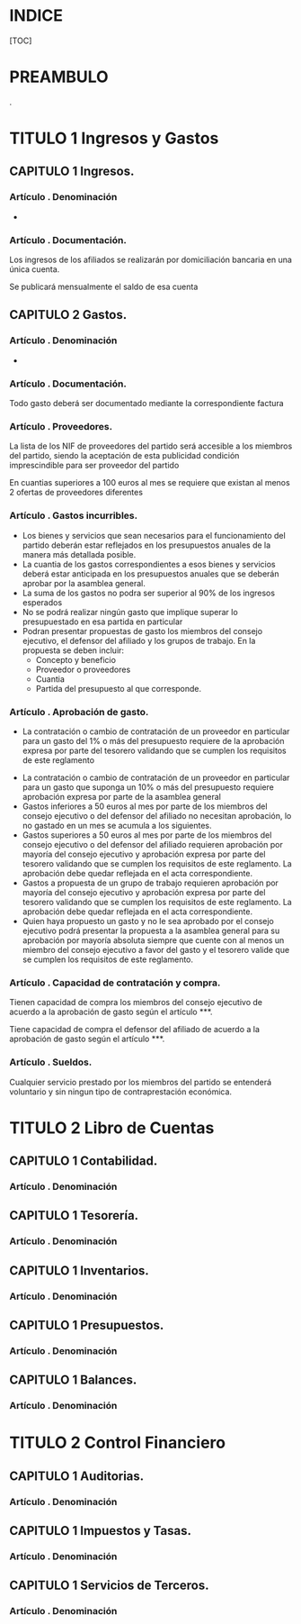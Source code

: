 # INDICE

[TOC]



# PREAMBULO

.

# TITULO 1 Ingresos y Gastos



## CAPITULO 1 Ingresos. 

### Artículo . Denominación

*

### Artículo . Documentación. 

Los ingresos de los afiliados se realizarán por domiciliación bancaria en una única cuenta.

Se publicará mensualmente el saldo de esa cuenta



## CAPITULO 2 Gastos. 

### Artículo . Denominación

*

### Artículo . Documentación. 

 Todo gasto deberá ser documentado mediante la correspondiente factura

### Artículo . Proveedores. 

La lista de los NIF de proveedores del partido será accesible a los miembros del partido, siendo la aceptación de esta publicidad condición imprescindible para ser proveedor del partido

En cuantias superiores a 100 euros al mes se requiere que existan al menos 2 ofertas de proveedores diferentes

### Artículo . Gastos incurribles. 

* Los bienes y servicios que sean necesarios para el funcionamiento del partido deberán estar reflejados en los presupuestos anuales de la manera más detallada posible.
* La cuantia de los gastos correspondientes a esos bienes y servicios deberá estar anticipada en los presupuestos anuales que se deberán aprobar por la asamblea general. 
* La suma de los gastos no podra ser superior al 90% de los ingresos esperados
* No se podrá realizar ningún gasto que implique superar lo presupuestado en esa partida en particular
* Podran presentar propuestas de gasto los miembros del consejo ejecutivo, el defensor del afiliado y los grupos de trabajo. En la propuesta se deben incluir:
  * Concepto y beneficio 
  * Proveedor o proveedores
  * Cuantia
  * Partida del presupuesto al que corresponde.

### Artículo . Aprobación de gasto. 

- La contratación o cambio de contratación de un proveedor en particular para un gasto del 1% o más del presupuesto requiere de la aprobación expresa por parte del tesorero validando que se cumplen los requisitos de este reglamento

* La contratación o cambio de contratación de un proveedor en particular para un gasto que suponga un 10% o más del presupuesto requiere aprobación expresa por parte de la asamblea general
* Gastos inferiores a 50 euros al mes por parte de los miembros del consejo ejecutivo o del defensor del afiliado no necesitan aprobación, lo no gastado en un mes se acumula a los siguientes.
* Gastos superiores a 50 euros al mes por parte de los miembros del consejo ejecutivo o del defensor del afiliado requieren aprobación por mayoría del consejo ejecutivo y aprobación expresa por parte del tesorero validando que se cumplen los requisitos de este reglamento. La aprobación debe quedar reflejada en el acta correspondiente.
* Gastos a propuesta de un grupo de trabajo requieren aprobación por mayoría del consejo ejecutivo y aprobación expresa por parte del tesorero validando que se cumplen los requisitos de este reglamento. La aprobación debe quedar reflejada en el acta correspondiente.
* Quien haya propuesto un gasto y no le sea aprobado por el consejo ejecutivo podrá presentar la propuesta a la asamblea general para su aprobación por mayoría absoluta siempre que cuente con al menos un miembro del consejo ejecutivo a favor del gasto y el tesorero valide que se cumplen los requisitos de este reglamento.

### Artículo . Capacidad de contratación y compra. 

Tienen capacidad de compra los miembros del consejo ejecutivo de acuerdo a la aprobación de gasto según el artículo ***.

Tiene capacidad de compra el defensor del afiliado de acuerdo a la aprobación de gasto según el artículo ***.

### Artículo . Sueldos. 

Cualquier servicio prestado por los miembros del partido se entenderá voluntario y sin ningun tipo de contraprestación económica.



# TITULO 2 Libro de Cuentas



## CAPITULO 1 Contabilidad. 

### Artículo . Denominación



## CAPITULO 1 Tesorería. 

### Artículo . Denominación



## CAPITULO 1 Inventarios. 

### Artículo . Denominación



## CAPITULO 1 Presupuestos. 

### Artículo . Denominación



## CAPITULO 1 Balances. 

### Artículo . Denominación



# TITULO 2 Control Financiero



## CAPITULO 1 Auditorias. 

### Artículo . Denominación



## CAPITULO 1 Impuestos y Tasas. 

### Artículo . Denominación



## CAPITULO 1 Servicios de Terceros. 

### Artículo . Denominación



## 

## 

## 

## 